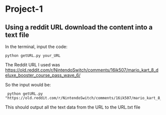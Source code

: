 # Project-1
## Using a reddit URL download the content into a text file

In the terminal, input the code:
```
python getURL.py your_URL
```
The Reddit URL I used was https://old.reddit.com/r/NintendoSwitch/comments/16ik507/mario_kart_8_deluxe_booster_course_pass_wave_6/

So the input would be: 
```
 python getURL.py "https://old.reddit.com/r/NintendoSwitch/comments/16ik507/mario_kart_8_deluxe_booster_course_pass_wave_6/"
```
This should output all the text data from the URL to the URL.txt file 